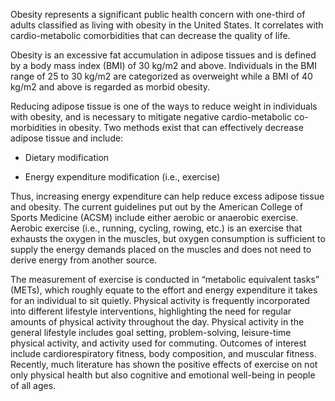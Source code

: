 Obesity represents a significant public health concern with one-third of adults classified as living with obesity in the United States. It correlates with cardio-metabolic comorbidities that can decrease the quality of life.

Obesity is an excessive fat accumulation in adipose tissues and is defined by a body mass index (BMI) of 30 kg/m2 and above. Individuals in the BMI range of 25 to 30 kg/m2 are categorized as overweight while a BMI of 40 kg/m2 and above is regarded as morbid obesity.

Reducing adipose tissue is one of the ways to reduce weight in individuals with obesity, and is necessary to mitigate negative cardio-metabolic co-morbidities in obesity. Two methods exist that can effectively decrease adipose tissue and include:

- Dietary modification

- Energy expenditure modification (i.e., exercise)

Thus, increasing energy expenditure can help reduce excess adipose tissue and obesity. The current guidelines put out by the American College of Sports Medicine (ACSM) include either aerobic or anaerobic exercise. Aerobic exercise (i.e., running, cycling, rowing, etc.) is an exercise that exhausts the oxygen in the muscles, but oxygen consumption is sufficient to supply the energy demands placed on the muscles and does not need to derive energy from another source.

The measurement of exercise is conducted in “metabolic equivalent tasks” (METs), which roughly equate to the effort and energy expenditure it takes for an individual to sit quietly. Physical activity is frequently incorporated into different lifestyle interventions, highlighting the need for regular amounts of physical activity throughout the day. Physical activity in the general lifestyle includes goal setting, problem-solving, leisure-time physical activity, and activity used for commuting. Outcomes of interest include cardiorespiratory fitness, body composition, and muscular fitness. Recently, much literature has shown the positive effects of exercise on not only physical health but also cognitive and emotional well-being in people of all ages.